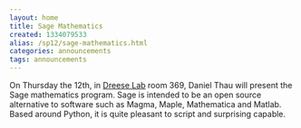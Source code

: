 ```yaml
---
layout: home
title: Sage Mathematics
created: 1334079533
alias: /sp12/sage-mathematics.html
categories: announcements
tags: announcements
---
```

On Thursday the 12th, in [Dreese Lab](http://www.osu.edu/map/building.php?building=279) room 369, Daniel Thau will present the Sage mathematics program. Sage is intended to be an open source alternative to software such as Magma, Maple, Mathematica and Matlab. Based around Python, it is quite pleasant to script and surprising capable.
